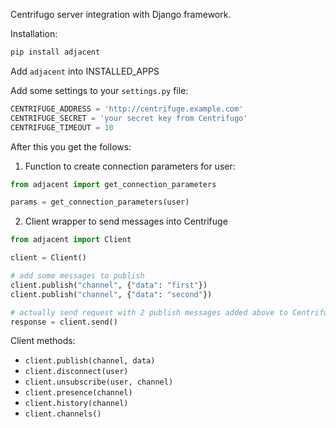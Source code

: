 Centrifugo server integration with Django framework.

Installation:

```bash
pip install adjacent
```

Add `adjacent` into INSTALLED_APPS

Add some settings to your `settings.py` file:

```python
CENTRIFUGE_ADDRESS = 'http://centrifuge.example.com'
CENTRIFUGE_SECRET = 'your secret key from Centrifugo'
CENTRIFUGE_TIMEOUT = 10
```

After this you get the follows:

1) Function to create connection parameters for user:

```python
from adjacent import get_connection_parameters

params = get_connection_parameters(user)
```

2) Client wrapper to send messages into Centrifuge

```python
from adjacent import Client

client = Client()

# add some messages to publish
client.publish("channel", {"data": "first"})
client.publish("channel", {"data": "second"})

# actually send request with 2 publish messages added above to Centrifuge
response = client.send()
```

Client methods:

* `client.publish(channel, data)`
* `client.disconnect(user)`
* `client.unsubscribe(user, channel)`
* `client.presence(channel)`
* `client.history(channel)`
* `client.channels()`


